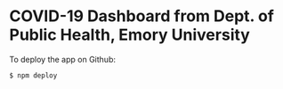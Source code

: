 # COVID-19 Dashboard from Dept. of Public Health, Emory University

To deploy the app on Github:
```
$ npm deploy
```

